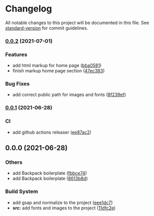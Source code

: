 # Changelog

All notable changes to this project will be documented in this file. See [standard-version](https://github.com/conventional-changelog/standard-version) for commit guidelines.

### [0.0.2](https://github.com/divji/Backpack/compare/v0.0.1...v0.0.2) (2021-07-01)


### Features

* add html markup for home page ([bba0581](https://github.com/divji/Backpack/commit/bba05816b81684eccaa744d24a5255be96d02ec6))
* finish markup home page section ([47ec383](https://github.com/divji/Backpack/commit/47ec383d47335bc1832cdc953d7348ca13df9125))


### Bug Fixes

* add correct public path for images and fonts ([8f239ef](https://github.com/divji/Backpack/commit/8f239efcc08bae25ed0ad5a0a7f20d5fe14a3948))

### [0.0.1](https://github.com/divji/Backpack/compare/v0.0.0...v0.0.1) (2021-06-28)


### CI

* add github actions releaser ([ee87ac2](https://github.com/divji/Backpack/commit/ee87ac270ec7f23a661f3a5350f21854b67a5606))

## 0.0.0 (2021-06-28)


### Others

* add Backpack boilerplate ([fbbce74](https://github.com/divji/Backpack/commit/fbbce74b9d4793f151f88dff1a8c9c2d5a7a1bdf))
* add Backpack boilerplate ([8613b8d](https://github.com/divji/Backpack/commit/8613b8d5f910cf3be0cce710a83a1d7e47155666))


### Build System

* add gsap and normalize to the project ([eee1dc7](https://github.com/divji/Backpack/commit/eee1dc7b3f30940c074cfd51473974424487dfca))
* **src:** add fonts and images to the project ([11dfc2e](https://github.com/divji/Backpack/commit/11dfc2e161cc72a64ab2e4c1b97de24bf6ced393))
